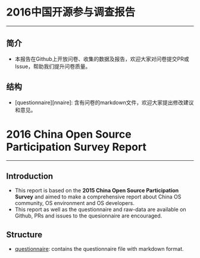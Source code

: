 # 2016中国开源参与调查报告
---
## 简介
+ 本报告在Github上开放问卷、收集的数据及报告，欢迎大家对问卷提交PR或Issue，帮助我们提升问卷质量。

## 结构
+ [questionnaire][nnaire]: 含有问卷的markdown文件，欢迎大家提出修改建议和意见。


# 2016 China Open Source Participation Survey Report
---
## Introduction
+ This report is based on the **2015 China Open Source Participation Survey** and aimed to make a comprehensive report about China OS community, OS environment and OS developers.
+ This report as well as the questionnaire and raw-data are available on Github, PRs and issues to the quesionnaire are encouraged.

## Structure
+ [questionnaire][questionnaire]: contains the questionnaire file with markdown format. 

[questionnaire]: questionnaire/
